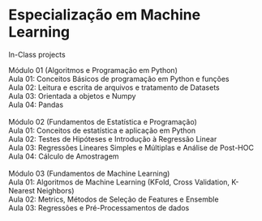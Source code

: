 # Especialização em Machine Learning
In-Class projects 

Módulo 01 (Algoritmos e Programação em Python)<br>
Aula 01: Conceitos Básicos de programação em Python e funções<br>
Aula 02: Leitura e escrita de arquivos e tratamento de Datasets<br>
Aula 03: Orientada a objetos e Numpy<br>
Aula 04: Pandas<br>
<br>
Módulo 02 (Fundamentos de Estatística e Programação)<br>
Aula 01: Conceitos de estatística e aplicação em Python<br>
Aula 02: Testes de Hipóteses e Introdução à Regressão Linear<br>
Aula 03: Regressões Lineares Simples e Múltiplas e Análise de Post-HOC<br>
Aula 04: Cálculo de Amostragem<br>
<br>
Módulo 03 (Fundamentos de Machine Learning)<br>
Aula 01: Algoritmos de Machine Learning (KFold, Cross Validation, K-Nearest Neighbors)<br>
Aula 02: Metrics, Métodos de Seleção de Features e Ensemble<br>
Aula 03: Regressões e Pré-Processamentos de dados<br>
